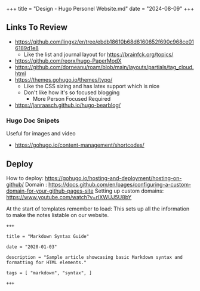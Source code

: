 +++
title = "Design - Hugo Personel Website.md"
date = "2024-08-09"
+++

## Links To Review

- https://github.com/lingxz/er/tree/ebdb18610b68d6160652f690c968ce016189d1e8
	- Like the list and journal layout for https://brainfck.org/topics/
- https://github.com/reorx/hugo-PaperModX
- https://github.com/dorneanu/roam/blob/main/layouts/partials/tag_cloud.html
- https://themes.gohugo.io/themes/typo/
	- Like the CSS sizing and has latex support which is nice
	- Don't like how it's so focused blogging
		- More Person Focused Required
- https://janraasch.github.io/hugo-bearblog/

### Hugo Doc Snipets
Useful for images and video
- https://gohugo.io/content-management/shortcodes/



## Deploy

How to deploy: https://gohugo.io/hosting-and-deployment/hosting-on-github/
Domain : https://docs.github.com/en/pages/configuring-a-custom-domain-for-your-github-pages-site
Setting up custom domains: https://www.youtube.com/watch?v=rIXWUJ5U8bY


At the start of templates remember to load: This sets up all the information to make the notes listable on our website.
```
+++

title = "Markdown Syntax Guide"

date = "2020-01-03" 

description = "Sample article showcasing basic Markdown syntax and formatting for HTML elements."

tags = [ "markdown", "syntax", ]

+++
```
